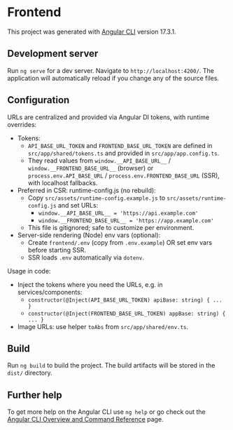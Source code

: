 # Frontend

This project was generated with [Angular CLI](https://github.com/angular/angular-cli) version 17.3.1.

## Development server

Run `ng serve` for a dev server. Navigate to `http://localhost:4200/`. The application will automatically reload if you change any of the source files.

## Configuration

URLs are centralized and provided via Angular DI tokens, with runtime overrides:

- Tokens:
  - `API_BASE_URL_TOKEN` and `FRONTEND_BASE_URL_TOKEN` are defined in `src/app/shared/tokens.ts` and provided in `src/app/app.config.ts`.
  - They read values from `window.__API_BASE_URL__` / `window.__FRONTEND_BASE_URL__` (browser) or `process.env.API_BASE_URL` / `process.env.FRONTEND_BASE_URL` (SSR), with localhost fallbacks.
- Preferred in CSR: runtime-config.js (no rebuild):
  - Copy `src/assets/runtime-config.example.js` to `src/assets/runtime-config.js` and set URLs:
    - `window.__API_BASE_URL__ = 'https://api.example.com'`
    - `window.__FRONTEND_BASE_URL__ = 'https://app.example.com'`
  - This file is gitignored; safe to customize per environment.
- Server-side rendering (Node) env vars (optional):
  - Create `frontend/.env` (copy from `.env.example`) OR set env vars before starting SSR.
  - SSR loads `.env` automatically via `dotenv`.

Usage in code:
- Inject the tokens where you need the URLs, e.g. in services/components:
  - `constructor(@Inject(API_BASE_URL_TOKEN) apiBase: string) { ... }`
  - `constructor(@Inject(FRONTEND_BASE_URL_TOKEN) appBase: string) { ... }`
- Image URLs: use helper `toAbs` from `src/app/shared/env.ts`.

## Build

Run `ng build` to build the project. The build artifacts will be stored in the `dist/` directory.

## Further help

To get more help on the Angular CLI use `ng help` or go check out the [Angular CLI Overview and Command Reference](https://angular.io/cli) page.
